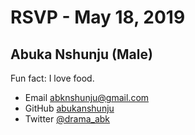 # RSVP - May 18, 2019

## Abuka Nshunju (Male)

Fun fact: I love food.

- Email [abknshunju@gmail.com](mailto:abknshunju@gmail.com)
- GitHub [abukanshunju](https://github.com/abk47)
- Twitter [@drama_abk](https://twitter.com/drama_abk)
